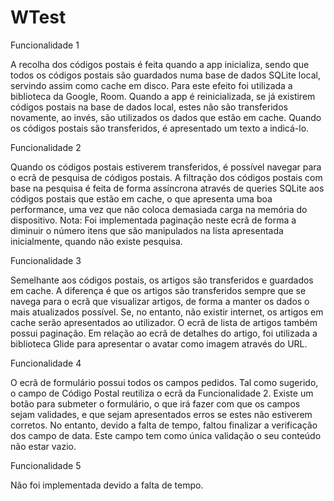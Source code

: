 # WTest

Funcionalidade 1

A recolha dos códigos postais é feita quando a app inicializa, sendo que todos os códigos postais são guardados numa base de dados SQLite local, servindo assim como cache em disco. Para este efeito foi utilizada a biblioteca da Google, Room. Quando a app é reinicializada, se já existirem códigos postais na base de dados local, estes não são transferidos novamente, ao invés, são utilizados os dados que estão em cache.
Quando os códigos postais são transferidos, é apresentado um texto a indicá-lo.

Funcionalidade 2

Quando os códigos postais estiverem transferidos, é possível navegar para o ecrã de pesquisa de códigos postais. A filtração dos códigos postais com base na pesquisa é feita de forma assíncrona através de queries SQLite aos códigos postais que estão em cache, o que apresenta uma boa performance, uma vez que não coloca demasiada carga na memória do dispositivo.
Nota: Foi implementada paginação neste ecrã de forma a diminuir o número itens que são manipulados na lista apresentada inicialmente, quando não existe pesquisa.

Funcionalidade 3

Semelhante aos códigos postais, os artigos são transferidos e guardados em cache. A diferença é que os artigos são transferidos sempre que se navega para o ecrã que visualizar artigos, de forma a manter os dados o mais atualizados possível. Se, no entanto, não existir internet, os artigos em cache serão apresentados ao utilizador.
O ecrã de lista de artigos também possui paginação.
Em relação ao ecrã de detalhes do artigo, foi utilizada a biblioteca Glide para apresentar o avatar como imagem através do URL.

Funcionalidade 4

O ecrã de formulário possui todos os campos pedidos. Tal como sugerido, o campo de Código Postal reutiliza o ecrã da Funcionalidade 2. 
Existe um botão para submeter o formulário, o que irá fazer com que os campos sejam validades, e que sejam apresentados erros se estes não estiverem corretos. 
No entanto, devido a falta de tempo, faltou finalizar a verificação dos campo de data. Este campo tem como única validação o seu conteúdo não estar vazio.

Funcionalidade 5

Não foi implementada devido a falta de tempo.